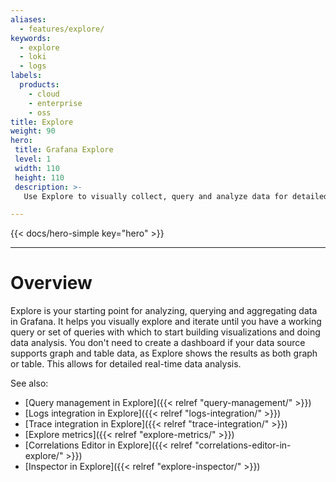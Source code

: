 ```yaml
---
aliases:
  - features/explore/
keywords:
  - explore
  - loki
  - logs
labels:
  products:
    - cloud
    - enterprise
    - oss
title: Explore
weight: 90
hero:
 title: Grafana Explore
 level: 1
 width: 110
 height: 110
 description: >-
   Use Explore to visually collect, query and analyze data for detailed real-time data analysis.

---
```


{{< docs/hero-simple key="hero" >}}

---

# Overview

Explore is your starting point for analyzing, querying and aggregating data in Grafana. It helps you visually explore and iterate until you have a working query or set of queries with which to start building visualizations and doing data analysis. You don't need to create a dashboard if your data source supports graph and table data, as Explore shows the results as both graph or table. This allows for detailed real-time data analysis. 






See also:

- [Query management in Explore]({{< relref "query-management/" >}})
- [Logs integration in Explore]({{< relref "logs-integration/" >}})
- [Trace integration in Explore]({{< relref "trace-integration/" >}})
- [Explore metrics]({{< relref "explore-metrics/" >}})
- [Correlations Editor in Explore]({{< relref "correlations-editor-in-explore/" >}})
- [Inspector in Explore]({{< relref "explore-inspector/" >}})









